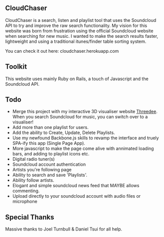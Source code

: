 ## CloudChaser
CloudChaser is a search, listen and playlist tool that uses the Soundcloud API to try and improve the raw search functionality. 
My vision for this website was born from frustration using the official Soundcloud website when searching for new music. I wanted to make the search results faster, lightweight and using a traditional itunes/finder table sorting system.

You can check it out here: cloudchaser.herokuapp.com

## Toolkit
This website uses mainly Ruby on Rails, a touch of Javascript and the Soundcloud API.

## Todo
- Merge this project with my interactive 3D visualiser website [Threedee](https://github.com/xaun/Threedee). When you search Soundcloud for music, you can switch over to a visualiser!
- Add more than one playlist for users.
- Add the ability to Create, Update, Delete Playlists.
- Use my newfound Backbone.js skills to revamp the interface and truely SPA-ify this app (Single Page App).
- More javascript to make the page come alive with annimated loading bars, and adding to playlist icons etc.
- Digital radio tuner(s)
- Soundcloud account authentication
- Artists you're following page
- Ability to search and save 'Playlists'.
- Ability follow artists.
- Elogant and simple soundcloud news feed that MAYBE allows commenting.
- Upload directly to your soundcloud account with audio files or microphone


## Special Thanks
Massive thanks to Joel Turnbull & Daniel Tsui for all help.
